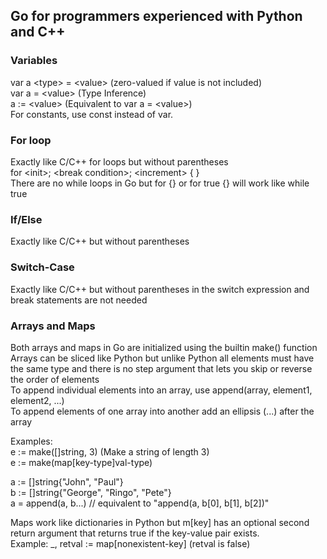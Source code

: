## Go for programmers experienced with Python and C++
### Variables
var a \<type\> = \<value\> (zero-valued if value is not included)  
var a = \<value\> (Type Inference)  
a := \<value\> (Equivalent to var a = \<value\>)  
For constants, use const instead of var.

### For loop
Exactly like C/C++ for loops but without parentheses  
for \<init\>; \<break condition\>; \<increment\> { }  
There are no while loops in Go but for {} or for true {} will work like while true

### If/Else
Exactly like C/C++ but without parentheses

### Switch-Case
Exactly like C/C++ but without parentheses in the switch expression and break statements are not needed

### Arrays and Maps
Both arrays and maps in Go are initialized using the builtin make() function  
Arrays can be sliced like Python but unlike Python all elements must have the same type and there is no step argument that lets you skip or reverse the order of elements  
To append individual elements into an array, use append(array, element1, element2, ...)  
To append elements of one array into another add an ellipsis (...) after the array  
  
Examples:  
e := make([]string, 3) (Make a string of length 3)  
e := make(map[key-type]val-type)  
  
a := []string{"John", "Paul"}  
b := []string{"George", "Ringo", "Pete"}  
a = append(a, b...) // equivalent to "append(a, b[0], b[1], b[2])"  
  
Maps work like dictionaries in Python but m[key] has an optional second return argument that returns true if the key-value pair exists.  
Example: _, retval := map[nonexistent-key] (retval is false)

